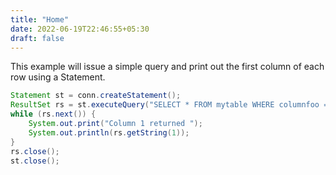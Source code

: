 ```yaml
---
title: "Home"
date: 2022-06-19T22:46:55+05:30
draft: false
---
```


This example will issue a simple query and print out the first column of each row using a Statement.

```java
Statement st = conn.createStatement();
ResultSet rs = st.executeQuery("SELECT * FROM mytable WHERE columnfoo = 500");
while (rs.next()) {
    System.out.print("Column 1 returned ");
    System.out.println(rs.getString(1));
}
rs.close();
st.close();
```
